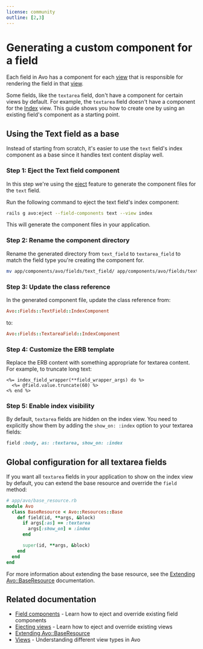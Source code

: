 ```yaml
---
license: community
outline: [2,3]
---
```


# Generating a custom component for a field

Each field in Avo has a component for each [view](../views) that is responsible for rendering the field in that [view](../views).

Some fields, like the `textarea` field, don't have a component for certain views by default. For example, the `textarea` field doesn't have a component for the [Index](../views#index) view. This guide shows you how to create one by using an existing field's component as a starting point.

## Using the Text field as a base

Instead of starting from scratch, it's easier to use the `text` field's index component as a base since it handles text content display well.

### Step 1: Eject the Text field component

In this step we're using the [eject](../eject-views) feature to generate the component files for the `text` field.

Run the following command to eject the text field's index component:

```bash
rails g avo:eject --field-components text --view index
```

This will generate the component files in your application.

### Step 2: Rename the component directory

Rename the generated directory from `text_field` to `textarea_field` to match the field type you're creating the component for.

```bash
mv app/components/avo/fields/text_field/ app/components/avo/fields/textarea_field/
```

### Step 3: Update the class reference

In the generated component file, update the class reference from:

```ruby
Avo::Fields::TextField::IndexComponent
```

to:

```ruby
Avo::Fields::TextareaField::IndexComponent
```

### Step 4: Customize the ERB template

Replace the ERB content with something appropriate for textarea content. For example, to truncate long text:

```erb
<%= index_field_wrapper(**field_wrapper_args) do %>
  <%= @field.value.truncate(60) %>
<% end %>
```

### Step 5: Enable index visibility

By default, `textarea` fields are hidden on the index view. You need to explicitly show them by adding the `show_on: :index` option to your textarea fields:

```ruby
field :body, as: :textarea, show_on: :index
```

## Global configuration for all textarea fields

If you want all `textarea` fields in your application to show on the index view by default, you can extend the base resource and override the `field` method:

```ruby
# app/avo/base_resource.rb
module Avo
  class BaseResource < Avo::Resources::Base
    def field(id, **args, &block)
      if args[:as] == :textarea
        args[:show_on] = :index
      end

      super(id, **args, &block)
    end
  end
end
```

For more information about extending the base resource, see the [Extending Avo::BaseResource](../resources.html#extending-avo-baseresource) documentation.

## Related documentation

- [Field components](../field-options.html#components) - Learn how to eject and override existing field components
- [Ejecting views](../eject-views.html) - Learn how to eject and override existing views
- [Extending Avo::BaseResource](../resources.html#extending-avo-baseresource)
- [Views](../views.html) - Understanding different view types in Avo
